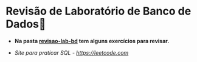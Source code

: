 # **Revisão de Laboratório de Banco de Dados:floppy_disk:**
- **Na pasta [revisao-lab-bd](revisao-lab-bd/exercicios.md) tem alguns exercícios para revisar.**

- *Site para praticar SQL - https://leetcode.com*

